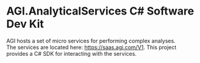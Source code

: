 # AGI.AnalyticalServices C# Software Dev Kit
AGI hosts a set of micro services for performing complex analyses.  
The services are located here: https://saas.agi.com/V1.
This project provides a C# SDK for interacting with the services.
